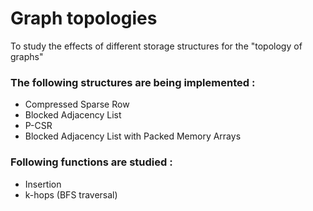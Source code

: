 # Graph topologies 

To study the effects of different storage structures for the "topology of graphs"

### The following structures are being implemented :
- Compressed Sparse Row
- Blocked Adjacency List
- P-CSR
- Blocked Adjacency List with Packed Memory Arrays

### Following functions are studied : 
- Insertion 
- k-hops (BFS traversal)